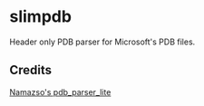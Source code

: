 # slimpdb

Header only PDB parser for Microsoft's PDB files.

## Credits

[Namazso's pdb_parser_lite](https://gist.github.com/namazso/4bfafdb0233f72f5d13bfee825c203f7)